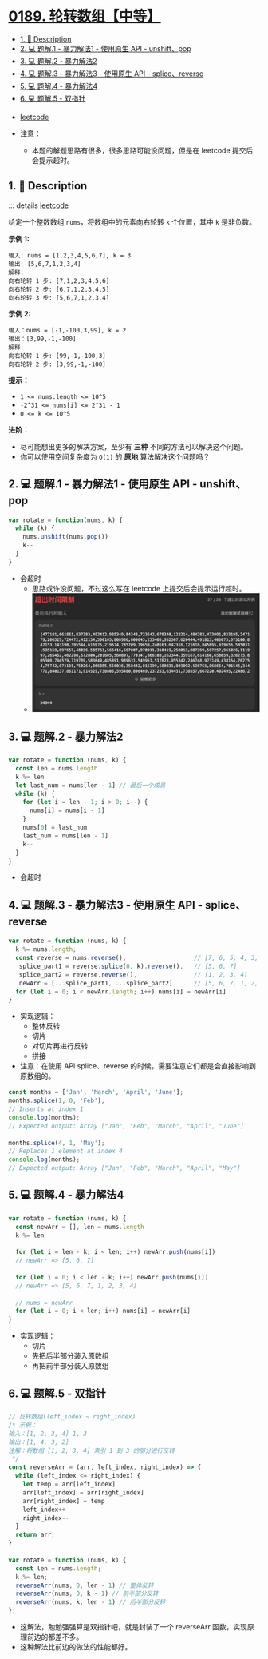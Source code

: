 # [0189. 轮转数组【中等】](https://github.com/Tdahuyou/leetcode/tree/main/0189.%20%E8%BD%AE%E8%BD%AC%E6%95%B0%E7%BB%84%E3%80%90%E4%B8%AD%E7%AD%89%E3%80%91)

<!-- region:toc -->
- [1. 📝 Description](#1--description)
- [2. 💻 题解.1 - 暴力解法1 - 使用原生 API - unshift、pop](#2--题解1---暴力解法1---使用原生-api---unshiftpop)
- [3. 💻 题解.2 - 暴力解法2](#3--题解2---暴力解法2)
- [4. 💻 题解.3 - 暴力解法3 - 使用原生 API - splice、reverse](#4--题解3---暴力解法3---使用原生-api---splicereverse)
- [5. 💻 题解.4 - 暴力解法4](#5--题解4---暴力解法4)
- [6. 💻 题解.5 - 双指针](#6--题解5---双指针)
<!-- endregion:toc -->
- [leetcode](https://leetcode.cn/problems/rotate-array/)

- 注意：
  - 本题的解题思路有很多，很多思路可能没问题，但是在 leetcode 提交后会提示超时。

## 1. 📝 Description

::: details [leetcode](https://leetcode.cn)

给定一个整数数组 `nums`，将数组中的元素向右轮转 `k` 个位置，其中 `k` 是非负数。

**示例 1:**
```
输入: nums = [1,2,3,4,5,6,7], k = 3
输出: [5,6,7,1,2,3,4]
解释:
向右轮转 1 步: [7,1,2,3,4,5,6]
向右轮转 2 步: [6,7,1,2,3,4,5]
向右轮转 3 步: [5,6,7,1,2,3,4]
```
**示例 2:**
```
输入：nums = [-1,-100,3,99], k = 2
输出：[3,99,-1,-100]
解释:
向右轮转 1 步: [99,-1,-100,3]
向右轮转 2 步: [3,99,-1,-100]
```

**提示：**

- `1 <= nums.length <= 10^5`
- `-2^31 <= nums[i] <= 2^31 - 1`
- `0 <= k <= 10^5`

**进阶：**

- 尽可能想出更多的解决方案，至少有 **三种** 不同的方法可以解决这个问题。
- 你可以使用空间复杂度为 `O(1)` 的 **原地** 算法解决这个问题吗？

## 2. 💻 题解.1 - 暴力解法1 - 使用原生 API - unshift、pop

```js
var rotate = function(nums, k) {
  while (k) {
    nums.unshift(nums.pop())
    k--
  }
}
```

- 会超时
  - 思路或许没问题，不过这么写在 leetcode 上提交后会提示运行超时。
  - ![](assets/2024-11-16-20-22-55.png)

## 3. 💻 题解.2 - 暴力解法2

```js
var rotate = function (nums, k) {
  const len = nums.length
  k %= len
  let last_num = nums[len - 1] // 最后一个成员
  while (k) {
    for (let i = len - 1; i > 0; i--) {
      nums[i] = nums[i - 1]
    }
    nums[0] = last_num
    last_num = nums[len - 1]
    k--
  }
}
```

- 会超时

## 4. 💻 题解.3 - 暴力解法3 - 使用原生 API - splice、reverse

```js
var rotate = function (nums, k) {
  k %= nums.length;
  const reverse = nums.reverse(),                   // [7, 6, 5, 4, 3, 2, 1]
   splice_part1 = reverse.splice(0, k).reverse(),   // [5, 6, 7]
   splice_part2 = reverse.reverse(),                // [1, 2, 3, 4]
   newArr = [...splice_part1, ...splice_part2]      // [5, 6, 7, 1, 2, 3, 4]
  for (let i = 0; i < newArr.length; i++) nums[i] = newArr[i]
}
```

- 实现逻辑：
  - 整体反转
  - 切片
  - 对切片再进行反转
  - 拼接
- 注意：在使用 API splice、reverse 的时候，需要注意它们都是会直接影响到原数组的。

```js
const months = ['Jan', 'March', 'April', 'June'];
months.splice(1, 0, 'Feb');
// Inserts at index 1
console.log(months);
// Expected output: Array ["Jan", "Feb", "March", "April", "June"]

months.splice(4, 1, 'May');
// Replaces 1 element at index 4
console.log(months);
// Expected output: Array ["Jan", "Feb", "March", "April", "May"]
```

## 5. 💻 题解.4 - 暴力解法4

```js
var rotate = function (nums, k) {
  const newArr = [], len = nums.length
  k %= len

  for (let i = len - k; i < len; i++) newArr.push(nums[i])
  // newArr => [5, 6, 7]

  for (let i = 0; i < len - k; i++) newArr.push(nums[i])
  // newArr => [5, 6, 7, 1, 2, 3, 4]

  // nums = newArr
  for (let i = 0; i < len; i++) nums[i] = newArr[i]
}
```

- 实现逻辑：
  - 切片
  - 先把后半部分装入原数组
  - 再把前半部分装入原数组

## 6. 💻 题解.5 - 双指针

```js
// 反转数组(left_index ~ right_index)
/* 示例：
输入：[1, 2, 3, 4] 1, 3
输出：[1, 4, 3, 2]
注解：将数组 [1, 2, 3, 4] 索引 1 到 3 的部分进行反转
 */
const reverseArr = (arr, left_index, right_index) => {
  while (left_index <= right_index) {
    let temp = arr[left_index]
    arr[left_index] = arr[right_index]
    arr[right_index] = temp
    left_index++
    right_index--
  }
  return arr;
}

var rotate = function (nums, k) {
  const len = nums.length;
  k %= len;
  reverseArr(nums, 0, len - 1) // 整体反转
  reverseArr(nums, 0, k - 1) // 前半部分反转
  reverseArr(nums, k, len - 1) // 后半部分反转
};
```

- 这解法，勉勉强强算是双指针吧，就是封装了一个 reverseArr 函数，实现原理前边的都差不多。
- 这种解法比前边的做法的性能都好。











